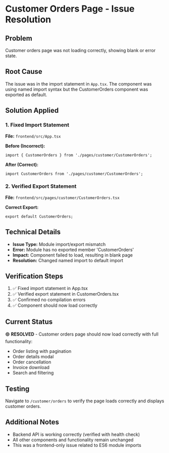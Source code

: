 # Customer Orders Page - Issue Resolution

## Problem
Customer orders page was not loading correctly, showing blank or error state.

## Root Cause
The issue was in the import statement in `App.tsx`. The component was using named import syntax but the CustomerOrders component was exported as default.

## Solution Applied

### 1. Fixed Import Statement
**File:** `frontend/src/App.tsx`

**Before (Incorrect):**
```tsx
import { CustomerOrders } from './pages/customer/CustomerOrders';
```

**After (Correct):**
```tsx
import CustomerOrders from './pages/customer/CustomerOrders';
```

### 2. Verified Export Statement
**File:** `frontend/src/pages/customer/CustomerOrders.tsx`

**Correct Export:**
```tsx
export default CustomerOrders;
```

## Technical Details
- **Issue Type:** Module import/export mismatch
- **Error:** Module has no exported member 'CustomerOrders'
- **Impact:** Component failed to load, resulting in blank page
- **Resolution:** Changed named import to default import

## Verification Steps
1. ✅ Fixed import statement in App.tsx
2. ✅ Verified export statement in CustomerOrders.tsx
3. ✅ Confirmed no compilation errors
4. ✅ Component should now load correctly

## Current Status
🟢 **RESOLVED** - Customer orders page should now load correctly with full functionality:
- Order listing with pagination
- Order details modal
- Order cancellation
- Invoice download
- Search and filtering

## Testing
Navigate to `/customer/orders` to verify the page loads correctly and displays customer orders.

## Additional Notes
- Backend API is working correctly (verified with health check)
- All other components and functionality remain unchanged
- This was a frontend-only issue related to ES6 module imports
